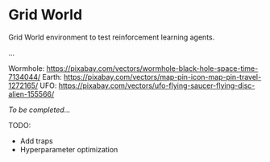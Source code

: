 # Grid World

Grid World environment to test reinforcement learning agents.

...

Wormhole: https://pixabay.com/vectors/wormhole-black-hole-space-time-7134044/
Earth: https://pixabay.com/vectors/map-pin-icon-map-pin-travel-1272165/
UFO: https://pixabay.com/vectors/ufo-flying-saucer-flying-disc-alien-155566/

<em>To be completed...</em>

TODO:
- Add traps
- Hyperparameter optimization